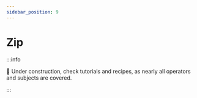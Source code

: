 ```yaml
---
sidebar_position: 9
---
```


# Zip

:::info

:construction: Under construction, check tutorials and recipes, as nearly all operators and subjects are covered.

:::
